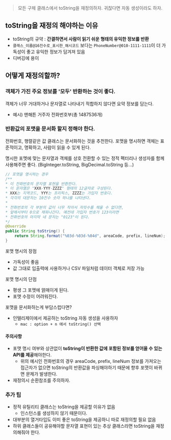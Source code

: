 > 모든 구체 클래스에서 toString을 재정의하자. 귀찮다면 자동 생성이라도 하자.

## toString을 재정의 해야하는 이유
- toString의 규약 : **간결하면서 사람이 읽기 쉬운 형태의 유익한 정보를 반환**
- `클래스_이름@16진수로_표시한_해시코드` 보다는 `PhoneNumber@010-1111-1111`이 더 가독성이 좋고 유익한 정보가 담겨져 있음
- 디버깅에 용이

## 어떻게 재정의할까?
### 객체가 가진 주요 정보를 '모두' 반환하는 것이 좋다.
객체가 너무 거대하거나 문자열로 나타내기 적합하지 않다면 요약 정보를 담는다. 
- 예시) 맨해튼 거주자 전화번호부(총 1487536개)

### 반환값의 포맷을 문서화 할지 정해야 한다. 
전화번호, 행렬같은 값 클래스는 문서화하는 것을 추천한다. 포맷을 명시하면 객체는 표준적이고, 명확하고, 사람이 읽을 수 있게 된다. 

명시한 포멧에 맞는 문자열과 객체를 상호 전환할 수 있는 정적 펙터리나 생성자를 함께 사용해주면 좋다. 
(BigInteger.toString, BigDecimal.toString 등...)

```java
// 포맷을 명시하는 경우
/**
* 이 전화번호의 문자열 표현을 반환한다.
* 이 문자열은 "XXX-YYY-ZZZZ" 형태의 12글자로 구성된다.
* XXX는 지역코드, YYY는 프리픽스, ZZZZ는 가입자 번호다.
* 각각의 대문자는 10진수 숫자 하나를 나타낸다.
* 
* 전화번호의 각 부분의 값이 너무 작아서 자릿수를 채울 수 없다면,
* 앞에서부터 0으로 채워나간다. 예컨데 가입자 번호가 123이라면
* 전화번호의 마지막 네 문자는 "0123"이 된다.
*/
@Override 
public String toString() {
    return String.format("%03d-%03d-%04d", areaCode, prefix, lineNum);
}
```

포맷 명시의 장점 
- 가독성이 좋음 
- 값 그대로 입출력에 사용하거나 CSV 파일처럼 데이터 객체로 저장 가능

포맷 명시의 단점
- 평생 그 포멧에 얽매이게 된다. 
- 포맷 수정이 어려워진다.

포맷을 문서화하는게 부담스럽다면?
- 인텔리제이에서 제공하는 toString 자동 생성을 사용하자 
    - `mac : option + n 에서 toString() 선택`

#### 주의사항 
- 포맷 명시 여부와 상관없이 **toString이 반환한 값에 포함된 정보를 얻어올 수 있는 API를 제공**해야한다. 
    - 위의 예시인 전화번호의 경우 areaCode, prefix, lineNum 정보를 가져오는 접근자가 없으면 toString의 반환값을 파싱해야하기 때문에 향후 포맷이 바뀌면 문제가 발생한다. 
- 재정의시 순환참조를 주의하자. 

### 추가 팁 
- 정적 유틸리티 클래스는 toString을 제공할 이유가 없음
    - 인스턴스를 생성하지 않기 때문이다.
- 대부분의 열거타입도 이미 좋은 toString을 제공하니 따로 재정의할 필요 없음
- 하위 클래스들이 공유해야할 문자열 표현이 있는 추상 클래스라면 toString을 재정의해줘야 한다.
